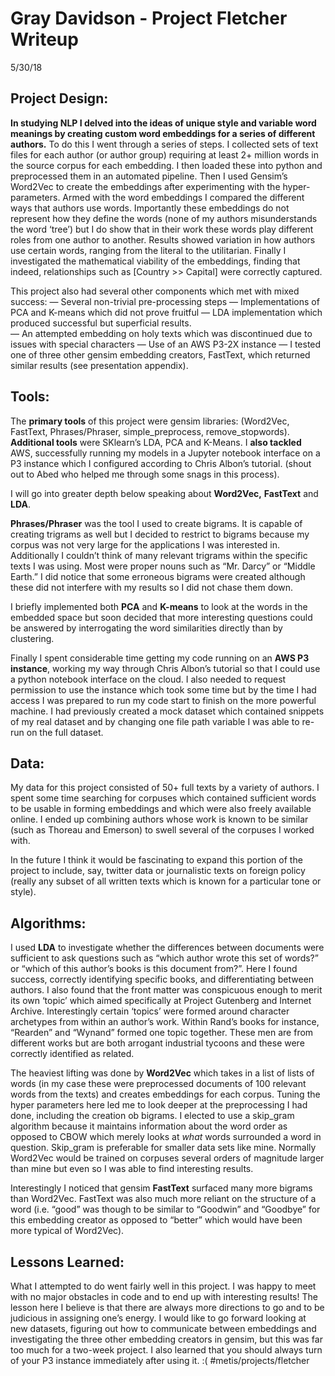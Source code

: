# Gray Davidson - Project Fletcher Writeup
5/30/18

## Project Design: 

**In studying NLP I delved into the ideas of unique style and variable word meanings by creating custom word embeddings for a series of different authors.**  To do this I went through a series of steps.  I collected sets of text files for each author (or author group) requiring at least 2+ million words in the source corpus for each embedding.  I then loaded these into python and preprocessed them in an automated pipeline.  Then I used Gensim’s Word2Vec to create the embeddings after experimenting with the hyper-parameters.  Armed with the word embeddings I compared the different ways that authors use words.  Importantly these embeddings do not represent how they define the words (none of my authors misunderstands the word ‘tree’) but I do show that in their work these words play different roles from one author to another.  Results showed variation in how authors use certain words, ranging from the literal to the utilitarian.  Finally I investigated the mathematical viability of the embeddings, finding that indeed, relationships such as [Country >> Capital] were correctly captured.  

This project also had several other components which met with mixed success: 
	— Several non-trivial pre-processing steps
	— Implementations of PCA and K-means which did not prove fruitful
	— LDA implementation which produced successful but superficial results.  
	— An attempted embedding on holy texts which was discontinued due to issues with special characters
	— Use of an AWS P3-2X instance
	— I tested one of three other gensim embedding creators, FastText, which returned similar results (see presentation appendix).

## Tools:
The **primary tools** of this project were gensim libraries: (Word2Vec, FastText, Phrases/Phraser, simple_preprocess, remove_stopwords).  **Additional tools** were SKlearn’s LDA, PCA and K-Means.  I **also tackled** AWS, successfully running my models in a Jupyter notebook interface on a P3 instance which I configured according to Chris Albon’s tutorial.  (shout out to Abed who helped me through some snags in this process).  

I will go into greater depth below speaking about **Word2Vec,**  **FastText** and **LDA**.  

**Phrases/Phraser** was the tool I used to create bigrams.  It is capable of creating trigrams as well but I decided to restrict to bigrams because my corpus was not very large for the applications I was interested in.  Additionally I couldn’t think of many relevant trigrams within the specific texts I was using.  Most were proper nouns such as “Mr. Darcy” or “Middle Earth.” I did notice that some erroneous bigrams were created although these did not interfere with my results so I did not chase them down. 

I briefly implemented both **PCA** and **K-means** to look at the words in the embedded space but soon decided that more interesting questions could be answered by interrogating the word similarities directly than by clustering.  

Finally I spent considerable time getting my code running on an **AWS P3 instance**, working my way through Chris Albon’s tutorial so that I could use a python notebook interface on the cloud.  I also needed to request permission to use the instance which took some time but by the time I had access I was prepared to run my code start to finish on the more powerful machine.  I had previously created a mock dataset which contained snippets of my real dataset and by changing one file path variable I was able to re-run on the full dataset.  


## Data:
My data for this project consisted of 50+ full texts by a variety of authors.  I spent some time searching for corpuses which contained sufficient words to be usable in forming embeddings and which were also freely available online.  I ended up combining authors whose work is known to be similar (such as Thoreau and Emerson) to swell several of the corpuses I worked with.  

In the future I think it would be fascinating to expand this portion of the project to include, say, twitter data or journalistic texts on foreign policy (really any subset of all written texts which is known for a particular tone or style).  

## Algorithms:
I used **LDA** to investigate whether the differences between documents were sufficient to ask questions such as “which author wrote this set of words?” or “which of this author’s books is this document from?”.  Here I found success, correctly identifying specific books, and differentiating between authors.  I also found that the front matter was conspicuous enough to merit its own ‘topic’ which aimed specifically at Project Gutenberg and Internet Archive.  Interestingly certain ‘topics’ were formed around character archetypes from within an author’s work.  Within Rand’s books for instance, “Rearden” and “Wynand” formed one topic together.  These men are from different works but are both arrogant industrial tycoons and these were correctly identified as related.  

The heaviest lifting was done by **Word2Vec** which takes in a list of lists of words (in my case these were preprocessed documents of 100 relevant words from the texts) and creates embeddings for each corpus.  Tuning the hyper parameters here led me to look deeper at the preprocessing I had done, including the creation ob bigrams.  I elected to use a skip_gram algorithm because it maintains information about the word order as opposed to CBOW which merely looks at _what_ words surrounded a word in question.  Skip_gram is preferable for smaller data sets like mine.  Normally Word2Vec would be trained on corpuses several orders of magnitude larger than mine but even so I was able to find interesting results.  

Interestingly I noticed that gensim **FastText** surfaced many more bigrams than Word2Vec.  FastText was also much more reliant on the structure of a word (i.e. “good” was though to be similar to “Goodwin” and “Goodbye” for this embedding creator as opposed to “better” which would have been more typical of Word2Vec).  

## Lessons Learned:
What I attempted to do went fairly well in this project.  I was happy to meet with no major obstacles in code and to end up with interesting results!  The lesson here I believe is that there are always more directions to go and to be judicious in assigning one’s energy.  I would like to go forward looking at new datasets, figuring out how to communicate between embeddings and investigating the three other embedding creators in gensim, but this was far too much for a two-week project.  I also learned that you should always turn of your P3 instance immediately after using it.  :( 
#metis/projects/fletcher